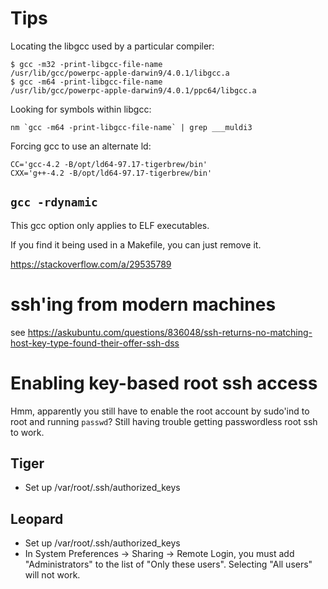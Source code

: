 # Tips

Locating the libgcc used by a particular compiler:

```
$ gcc -m32 -print-libgcc-file-name
/usr/lib/gcc/powerpc-apple-darwin9/4.0.1/libgcc.a
$ gcc -m64 -print-libgcc-file-name
/usr/lib/gcc/powerpc-apple-darwin9/4.0.1/ppc64/libgcc.a
```

Looking for symbols within libgcc:

```
nm `gcc -m64 -print-libgcc-file-name` | grep ___muldi3
```

Forcing gcc to use an alternate ld:

```
CC='gcc-4.2 -B/opt/ld64-97.17-tigerbrew/bin'
CXX='g++-4.2 -B/opt/ld64-97.17-tigerbrew/bin'
```

## `gcc -rdynamic`

This gcc option only applies to ELF executables.

If you find it being used in a Makefile, you can just remove it.

https://stackoverflow.com/a/29535789


# ssh'ing from modern machines

see https://askubuntu.com/questions/836048/ssh-returns-no-matching-host-key-type-found-their-offer-ssh-dss


# Enabling key-based root ssh access

Hmm, apparently you still have to enable the root account by sudo'ind to root and running `passwd`?  Still having trouble getting passwordless root ssh to work.

## Tiger

- Set up /var/root/.ssh/authorized_keys

## Leopard

- Set up /var/root/.ssh/authorized_keys
- In System Preferences -> Sharing -> Remote Login, you must add "Administrators" to the list of "Only these users".  Selecting "All users" will not work.



